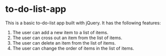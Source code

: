 # to-do-list-app

This is a basic to-do-list app built with jQuery.
It has the following features:
1. The user can add a new item to a list of items.
2. The user can cross out an item from the list of items.
3. The user can delete an item from the list of items.
4. The user can change the order of items in the list of items.
